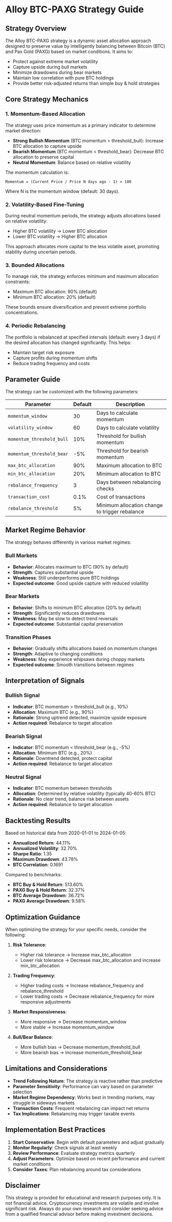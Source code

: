 # Alloy BTC-PAXG Strategy Guide

## Strategy Overview

The Alloy BTC-PAXG strategy is a dynamic asset allocation approach designed to preserve value by intelligently balancing between Bitcoin (BTC) and Pax Gold (PAXG) based on market conditions. It aims to:

- Protect against extreme market volatility
- Capture upside during bull markets
- Minimize drawdowns during bear markets
- Maintain low correlation with pure BTC holdings
- Provide better risk-adjusted returns than simple buy & hold strategies

## Core Strategy Mechanics

### 1. Momentum-Based Allocation

The strategy uses price momentum as a primary indicator to determine market direction:

- **Strong Bullish Momentum** (BTC momentum > threshold_bull): Increase BTC allocation to capture upside
- **Bearish Momentum** (BTC momentum < threshold_bear): Decrease BTC allocation to preserve capital
- **Neutral Momentum**: Balance based on relative volatility

The momentum calculation is:
```
Momentum = (Current Price / Price N days ago - 1) × 100
```

Where N is the momentum window (default: 30 days).

### 2. Volatility-Based Fine-Tuning

During neutral momentum periods, the strategy adjusts allocations based on relative volatility:

- Higher BTC volatility → Lower BTC allocation
- Lower BTC volatility → Higher BTC allocation

This approach allocates more capital to the less volatile asset, promoting stability during uncertain periods.

### 3. Bounded Allocations

To manage risk, the strategy enforces minimum and maximum allocation constraints:

- Maximum BTC allocation: 90% (default)
- Minimum BTC allocation: 20% (default)

These bounds ensure diversification and prevent extreme portfolio concentrations.

### 4. Periodic Rebalancing

The portfolio is rebalanced at specified intervals (default: every 3 days) if the desired allocation has changed significantly. This helps:

- Maintain target risk exposure
- Capture profits during momentum shifts
- Reduce trading frequency and costs

## Parameter Guide

The strategy can be customized with the following parameters:

| Parameter | Default | Description |
|-----------|---------|-------------|
| `momentum_window` | 30 | Days to calculate momentum |
| `volatility_window` | 60 | Days to calculate volatility |
| `momentum_threshold_bull` | 10% | Threshold for bullish momentum |
| `momentum_threshold_bear` | -5% | Threshold for bearish momentum |
| `max_btc_allocation` | 90% | Maximum allocation to BTC |
| `min_btc_allocation` | 20% | Minimum allocation to BTC |
| `rebalance_frequency` | 3 | Days between rebalancing checks |
| `transaction_cost` | 0.1% | Cost of transactions |
| `rebalance_threshold` | 5% | Minimum allocation change to trigger rebalance |

## Market Regime Behavior

The strategy behaves differently in various market regimes:

### Bull Markets
- **Behavior**: Allocates maximum to BTC (90% by default)
- **Strength**: Captures substantial upside
- **Weakness**: Still underperforms pure BTC holdings
- **Expected outcome**: Good upside capture with reduced volatility

### Bear Markets
- **Behavior**: Shifts to minimum BTC allocation (20% by default)
- **Strength**: Significantly reduces drawdowns
- **Weakness**: May be slow to detect trend reversals
- **Expected outcome**: Substantial capital preservation

### Transition Phases
- **Behavior**: Gradually shifts allocations based on momentum changes
- **Strength**: Adaptive to changing conditions
- **Weakness**: May experience whipsaws during choppy markets
- **Expected outcome**: Smooth transitions between regimes

## Interpretation of Signals

### Bullish Signal
- **Indicator**: BTC momentum > threshold_bull (e.g., 10%)
- **Allocation**: Maximum BTC (e.g., 90%)
- **Rationale**: Strong uptrend detected, maximize upside exposure
- **Action required**: Rebalance to target allocation

### Bearish Signal
- **Indicator**: BTC momentum < threshold_bear (e.g., -5%)
- **Allocation**: Minimum BTC (e.g., 20%)
- **Rationale**: Downtrend detected, protect capital
- **Action required**: Rebalance to target allocation

### Neutral Signal
- **Indicator**: BTC momentum between thresholds
- **Allocation**: Determined by relative volatility (typically 40-60% BTC)
- **Rationale**: No clear trend, balance risk between assets
- **Action required**: Rebalance to target allocation

## Backtesting Results

Based on historical data from 2020-01-01 to 2024-01-05:

- **Annualized Return**: 44.11%
- **Annualized Volatility**: 32.70%
- **Sharpe Ratio**: 1.35
- **Maximum Drawdown**: 43.78%
- **BTC Correlation**: 0.1691

Compared to benchmarks:
- **BTC Buy & Hold Return**: 513.60%
- **PAXG Buy & Hold Return**: 32.37%
- **BTC Average Drawdown**: 36.72%
- **PAXG Average Drawdown**: 9.58%

## Optimization Guidance

When optimizing the strategy for your specific needs, consider the following:

1. **Risk Tolerance**:
   - Higher risk tolerance → Increase max_btc_allocation
   - Lower risk tolerance → Decrease max_btc_allocation and increase min_btc_allocation

2. **Trading Frequency**:
   - Higher trading costs → Increase rebalance_frequency and rebalance_threshold
   - Lower trading costs → Decrease rebalance_frequency for more responsive adjustments

3. **Market Responsiveness**:
   - More responsive → Decrease momentum_window
   - More stable → Increase momentum_window

4. **Bull/Bear Balance**:
   - More bullish bias → Decrease momentum_threshold_bull
   - More bearish bias → Increase momentum_threshold_bear

## Limitations and Considerations

- **Trend Following Nature**: The strategy is reactive rather than predictive
- **Parameter Sensitivity**: Performance can vary based on parameter selection
- **Market Regime Dependency**: Works best in trending markets, may struggle in sideways markets
- **Transaction Costs**: Frequent rebalancing can impact net returns
- **Tax Implications**: Rebalancing may trigger taxable events

## Implementation Best Practices

1. **Start Conservative**: Begin with default parameters and adjust gradually
2. **Monitor Regularly**: Check signals at least weekly
3. **Review Performance**: Evaluate strategy metrics quarterly
4. **Adjust Parameters**: Optimize based on recent performance and current market conditions
5. **Consider Taxes**: Plan rebalancing around tax considerations

## Disclaimer

This strategy is provided for educational and research purposes only. It is not financial advice. Cryptocurrency investments are volatile and involve significant risk. Always do your own research and consider seeking advice from a qualified financial advisor before making investment decisions.
